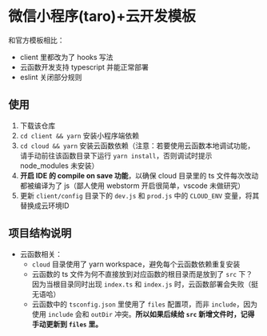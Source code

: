 # 微信小程序(taro)+云开发模板

和官方模板相比：
- client 里都改为了 hooks 写法
- 云函数开发支持 typescript 并能正常部署
- eslint 关闭部分规则

## 使用
1. 下载该仓库
2. `cd client && yarn` 安装小程序端依赖
3. `cd cloud && yarn` 安装云函数依赖（注意：若要使用云函数本地调试功能，请手动前往该函数目录下运行 `yarn install`，否则调试时提示 node_modules 未安装）
4. **开启 IDE 的 compile on save 功能**，以确保 cloud 目录里的 ts 文件每次改动都被编译为了 js（鄙人使用 webstorm 开启很简单，vscode 未做研究）
5. 更新 `client/config` 目录下的 `dev.js` 和 `prod.js` 中的 `CLOUD_ENV` 变量，将其替换成云环境ID

## 项目结构说明
- 云函数相关：
  - `cloud` 目录使用了 yarn workspace，避免每个云函数依赖重复安装
  - 云函数的 ts 文件为何不直接放到对应函数的根目录而是放到了 `src` 下？ 因为当根目录同时出现 `index.ts` 和 `index.js` 时，云函数部署会失败（挺无语哈）
  - 云函数中的 `tsconfig.json` 里使用了 `files` 配置项，而非 `include`，因为使用 `include` 会和 `outDir` 冲突。**所以如果后续给 `src` 新增文件时，记得手动更新到 `files` 里。**
